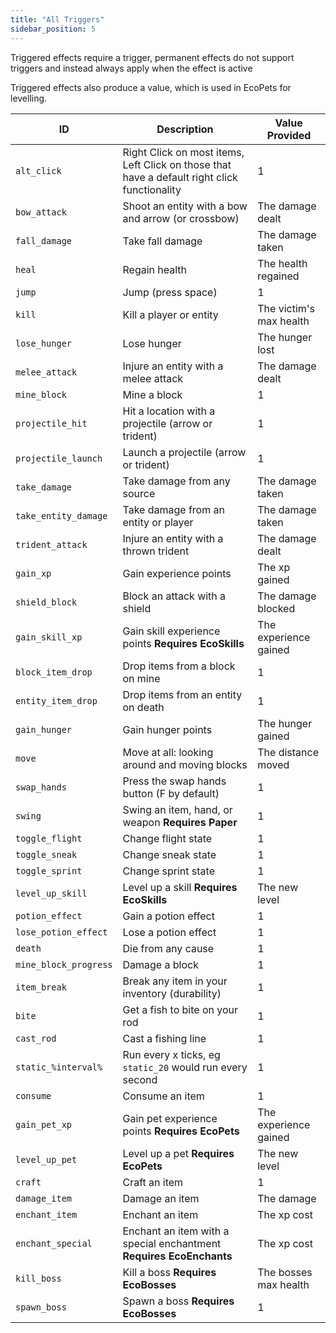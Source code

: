 ```yaml
---
title: "All Triggers"
sidebar_position: 5
---
```


Triggered effects require a trigger, permanent effects do not support triggers and instead always apply when the effect is active

Triggered effects also produce a value, which is used in EcoPets for levelling.

| ID | Description | Value Provided |
| --- | --- | --- |
| `alt_click` | Right Click on most items, Left Click on those that have a default right click functionality | 1 |
| `bow_attack` | Shoot an entity with a bow and arrow (or crossbow) | The damage dealt |
| `fall_damage` | Take fall damage | The damage taken |
| `heal` | Regain health | The health regained |
| `jump` | Jump (press space) | 1 |
| `kill` | Kill a player or entity | The victim's max health |
| `lose_hunger` | Lose hunger | The hunger lost |
| `melee_attack` | Injure an entity with a melee attack | The damage dealt |
| `mine_block` | Mine a block | 1 |
| `projectile_hit` | Hit a location with a projectile (arrow or trident) | 1 |
| `projectile_launch` | Launch a projectile (arrow or trident) | 1 |
| `take_damage` | Take damage from any source | The damage taken |
| `take_entity_damage` | Take damage from an entity or player | The damage taken |
| `trident_attack` | Injure an entity with a thrown trident | The damage dealt |
| `gain_xp` | Gain experience points | The xp gained |
| `shield_block` | Block an attack with a shield | The damage blocked |
| `gain_skill_xp` | Gain skill experience points **Requires EcoSkills** | The experience gained |
| `block_item_drop` | Drop items from a block on mine | 1 |
| `entity_item_drop` | Drop items from an entity on death | 1 |
| `gain_hunger` | Gain hunger points | The hunger gained |
| `move` | Move at all: looking around and moving blocks | The distance moved |
| `swap_hands` | Press the swap hands button (F by default) | 1 |
| `swing` | Swing an item, hand, or weapon **Requires Paper** | 1 |
| `toggle_flight` | Change flight state | 1 | 
| `toggle_sneak` | Change sneak state | 1 |
| `toggle_sprint` | Change sprint state | 1 |
| `level_up_skill` | Level up a skill **Requires EcoSkills** | The new level |
| `potion_effect` | Gain a potion effect | 1 |
| `lose_potion_effect` | Lose a potion effect | 1 |
| `death` | Die from any cause | 1 |
| `mine_block_progress` | Damage a block | 1 |
| `item_break` | Break any item in your inventory (durability) | 1 |
| `bite` | Get a fish to bite on your rod | 1 |
| `cast_rod` | Cast a fishing line | 1 |
| `static_%interval%` | Run every x ticks, eg `static_20` would run every second | 1 |
| `consume` | Consume an item | 1 |
| `gain_pet_xp` | Gain pet experience points **Requires EcoPets** | The experience gained |
| `level_up_pet` | Level up a pet **Requires EcoPets** | The new level |
| `craft` | Craft an item | 1 |
| `damage_item` | Damage an item | The damage |
| `enchant_item` | Enchant an item | The xp cost |
| `enchant_special` | Enchant an item with a special enchantment **Requires EcoEnchants** | The xp cost |
| `kill_boss` | Kill a boss **Requires EcoBosses** | The bosses max health |
| `spawn_boss` | Spawn a boss **Requires EcoBosses** | 1 |
